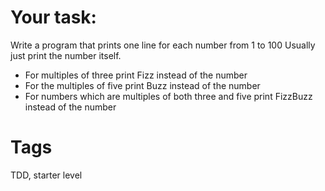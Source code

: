 # Your task:

Write a program that prints one line for each number from 1 to 100
Usually just print the number itself.

- For multiples of three print Fizz instead of the number
- For the multiples of five print Buzz instead of the number
- For numbers which are multiples of both three and five print FizzBuzz instead of the number

# Tags
TDD, starter level
